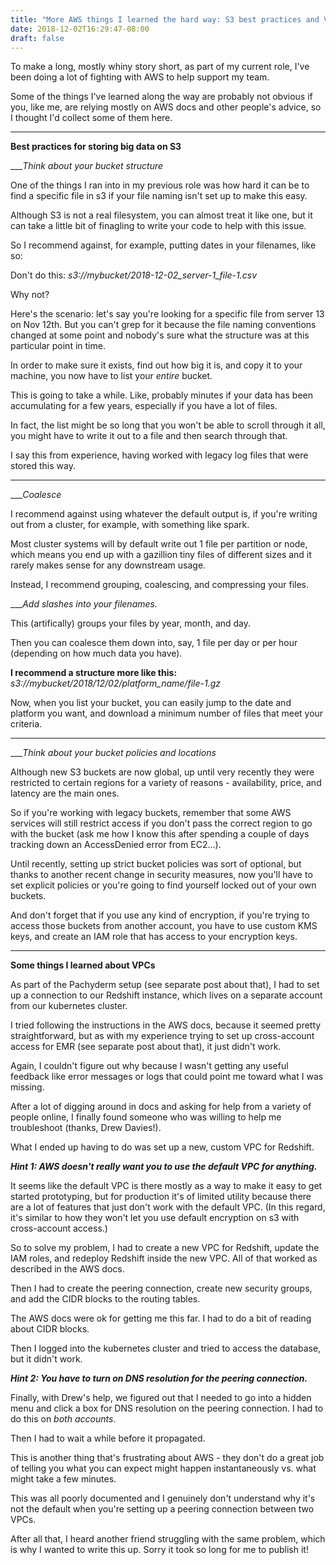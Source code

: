 ```yaml
---
title: "More AWS things I learned the hard way: S3 best practices and VPCs"
date: 2018-12-02T16:29:47-08:00
draft: false
---
```


To make a long, mostly whiny story short, as part of my current role, 
I've been doing a lot of fighting with AWS to help support my team. 

Some of the things I've learned along the way are probably not obvious if you, like me, are relying
mostly on AWS docs and other people's advice, so I thought I'd collect some of them here.

----

**Best practices for storing big data on S3**

___*Think about your bucket structure*

One of the things I ran into in my previous role was how hard it can be
to find a specific file in s3 if your file naming isn't set up to make this easy. 

Although S3 is not a real filesystem, you can almost treat it like one, but it can take a little
bit of finagling to write your code to help with this issue. 

So I recommend against, for example, putting dates in your filenames, like so:

Don't do this: *s3://mybucket/2018-12-02_server-1_file-1.csv*

Why not?

Here's the scenario: let's say you're looking for a specific file from server 13 on Nov 12th. 
But you can't grep for it because the file naming conventions changed at some point 
and nobody's sure what the structure was at this particular point in time. 

In order to make sure it exists, find out how big it is, and copy it to your machine, 
you now have to list your *entire* bucket. 

This is going to take a while. Like, probably minutes if your
data has been accumulating for a few years, especially if you have a lot of files. 

In fact, the list
might be so long that you won't be able to scroll through it all, you might have to write it out 
to a file and then search through that. 

I say this from experience, having worked with legacy log files that were stored this way. 


----
___*Coalesce*

I recommend against using whatever the default output is, if you're writing out from a cluster,
for example, with something like spark. 

Most cluster systems will by default write out 1 file per partition or node,
which means you end up with a gazillion tiny files of different sizes and it rarely makes sense for
any downstream usage. 

Instead, I recommend grouping, coalescing, and compressing your files. 

___*Add slashes into your filenames.* 

This (artifically) groups your files by year, month, and day. 

Then you can coalesce them down into, say, 1 file per day or per hour
(depending on how much data you have). 

**I recommend a structure more like this:** *s3://mybucket/2018/12/02/platform_name/file-1.gz*

Now, when you list your bucket, you can easily jump to the date and platform you want, and 
download a minimum number of files that meet your criteria. 

----
___*Think about your bucket policies and locations*

Although new S3 buckets are now global, up until very recently they were restricted to certain regions for a variety
of reasons - availability, price, and latency are the main ones. 

So if you're working with legacy buckets, remember that some AWS services will still restrict access if you don't
pass the correct region to go with the bucket (ask me how I know this after spending a couple of days
tracking down an AccessDenied error from EC2...).

Until recently, setting up strict bucket policies was sort of optional, but thanks to another recent change
in security measures, now you'll have to set explicit policies or you're going to find yourself 
locked out of your own buckets. 

And don't forget that if you use any kind of encryption, if you're trying to access those buckets from
another account, you have to use custom KMS keys, 
and create an IAM role that has access to your encryption keys. 

----

**Some things I learned about VPCs**

As part of the Pachyderm setup (see separate post about that), 
I had to set up a connection to our Redshift instance, which 
lives on a separate account from our kubernetes cluster.
 
I tried following the instructions in the AWS docs, because it seemed pretty straightforward, but
as with my experience trying to set up cross-account access for EMR (see separate post about that), 
it just didn't work. 

Again, I couldn't 
figure out why because I wasn't getting any useful feedback like error messages or logs that could
point me toward what I was missing. 

After a lot of digging around in docs and asking for help from a variety of people online, 
I finally found someone who was willing to help me troubleshoot (thanks, Drew Davies!). 

What I ended up having to do was set up a new, custom VPC for Redshift. 

***Hint 1: AWS doesn't really want you to use the default VPC for anything.*** 

It seems like the default VPC is there mostly as a way to make it easy to get started prototyping, 
but for production it's of limited utility because there are a lot of features that 
just don't work with the default VPC. (In this regard, it's similar
to how they won't let you use default encryption on s3 with cross-account access.) 

So to solve my problem, I had to create a new VPC for Redshift, 
update the IAM roles, and redeploy Redshift inside the new VPC. All of that worked as described
in the AWS docs. 

Then I had to create the peering connection, 
create new security groups, 
and add the CIDR blocks to the routing tables. 

The AWS docs were ok for getting me this far. I had to do a bit of reading about CIDR blocks. 

Then I logged into the kubernetes cluster and tried to access the database, but it didn't work. 

***Hint 2: You have to turn on DNS resolution for the peering connection.*** 

Finally, with Drew's help, we figured out that I needed to 
go into a hidden menu and click a box for DNS resolution on the peering connection. 
I had to do this on *both accounts*. 

Then I had to wait a while before it propagated. 

This is another thing that's frustrating about AWS - they 
don't do a great job of telling you what you can expect might happen instantaneously vs. what might take
a few minutes. 

This was all poorly documented and I genuinely don't understand why it's not the default 
when you're setting up a peering connection between two VPCs. 

After all that, I heard another friend struggling with the same problem, which is why I wanted to write
this up. Sorry it took so long for me to publish it!
